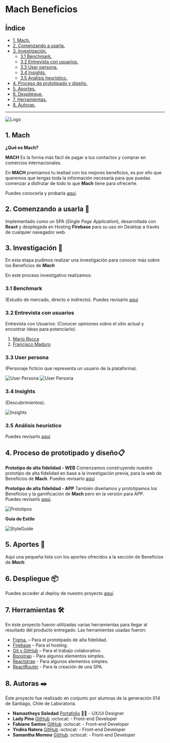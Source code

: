 # Mach Beneficios

## Índice

* [1. Mach.](#1-Mach)
* [2. Comenzando a usarla.](#2-Comenzando-a-usarla)
* [3. Investigación.](#3-Investigación)
    - [3.1 Benchmark.](#31-Benchmark)
    - [3.2 Entrevista con usuarios.](#32-Entrevista-con-usuarios)
    - [3.3 User persona.](#33-User-persona)
    - [3.4 Insights.](#34-Insights)
    - [3.5 Análisis heurístico.](#35-Análisis-heurístico)
* [4. Proceso de prototipado y diseño.](#4-Proceso-de-Prototipado-y-diseño)
* [5. Aportes.](#5-Aportes)
* [6. Despliegue.](#10-Despliegue)
* [7. Herramientas.](#7-Herramientas)
* [8. Autoras.](#8-Autoras)

***

![Logo](src/images/Logo.png)

## 1. Mach

**¿Qué es Mach?**

**MACH** Es la forma más fácil de pagar a tus contactos y comprar en comercios internacionales.

En **MACH** premiamos tu lealtad con los mejores beneficios, es por ello que queremos que tengas toda la información necesaria para que puedas comenzar a disfrutar de todo lo que **Mach** tiene para ofrecerte.

Puedes conocerla y probarla [aquí](https://hackathon-mach.web.app/).

## 2. Comenzando a usarla 🚀

Implementado como un SPA (*Single Page Application*), desarrollada con **React** y desplegada en Hosting **Firebase** para su uso en Desktop a través de cualquier navegador web.

## 3. Investigación 👀

En esta etapa pudimos realizar una investigación para conocer más sobre los Beneficios de ***Mach***

En este proceso investigativo realizamos:

### 3.1 Benchmark

(Estudio de mercado, directo e indirecto).
Puedes revisarlo [aqui](https://docs.google.com/spreadsheets/d/1dQnv5AJW8DxrpCu-ok-u4Y_LH_dwiY0M/edit?usp=drive_web&ouid=103640674254094711703&rtpof=true)

### 3.2 Entrevista con usuarios

Entrevista con Usuarios: (Conocer opiniones sobre el sitio actual y encontrar ideas para potenciarlo).

1. [Mario Rocca](https://drive.google.com/drive/folders/1PNE_NR9NlQWFkVEwJxddpj4pXSuYIa37)
2. [Francisco Maduro](https://drive.google.com/drive/folders/1PNE_NR9NlQWFkVEwJxddpj4pXSuYIa37)

### 3.3 User persona

(Personaje ficticio que representa un usuario de la plataforma).

![User Persona](src/images/userpersona1.png)
![User Persona](src/images/userpersona2.png)


### 3.4 Insights

(Descubrimientos).

![Insights](src/images/insights.png)

### 3.5 Análisis heurístico

Puedes revisarlo [aqui](https://docs.google.com/spreadsheets/d/1ooQS2eE9-tJDUIGaZU23ikogfsBBGLC9/edit?usp=drive_web&ouid=103640674254094711703&rtpof=true)

## 4. Proceso de prototipado y diseño📋

**Prototipo de alta fidelidad - WEB**
Comenzamos construyendo nuestro prototipo de alta fidelidad en base a la investigación previa, para la web de Beneficios de **Mach**.
Puedes revisarlo [aquí](https://www.figma.com/file/HSayHEIuRomysC8t0qb4dn/MACH?node-id=259%3A1777)

**Prototipo de alta fidelidad - APP**
También diseñamos y prototipamos los Beneficios y la gamificación de **Mach** pero en la versión para APP.  
Puedes revisarlo [aquí](https://www.figma.com/proto/HSayHEIuRomysC8t0qb4dn/MACH?node-id=374%3A2238&scaling=contain).

![Prototipos](src/images/Desktop.jpg)

**Guia de Estilo**

![StyleGuide](src/images/Styleguide.jpg)

## 5. Aportes 💜

Aqui una pequeña lista con los aportes ofrecidos a la sección de Beneficios de  ***Mach***:

## 6. Despliegue 📦

Puedes acceder al deploy de nuestro proyecto [aquí](https://hackathon-mach.web.app/).

## 7. Herramientas 🛠️

En éste proyecto fueron utilizadas varias herramientas para llegar al resultado del producto entregado.
Las herramientas usadas fueron:

* [Figma.](https://www.figma.com/file/HSayHEIuRomysC8t0qb4dn/MACH?node-id=0%3A1) – Para el prototipado de alta fidelidad.
* [Firebase](https://firebase.google.com) – Para el hosting.
* [Git y GitHub](https://github.com/xsamynox/Hackathon-mach) – Para el trabajo colaborativo.
* [Boostrap](https://getbootstrap.com/) - Para algunos elementos simples.
* [Reactstrap](https://www.npmjs.com/package/reactstrap) - Para algunos elementos simples.
* [ReactRouter](https://reactrouter.com/) - Para la creación de una SPA.

## 8. Autoras ✒️

Éste proyecto fue realizado en conjunto por alumnas de la generación 014 de Santiago, Chile de Laboratoria.

* **Namastheys Soledad** [Portafolio](https://namastheysbastardo.com/) 📝✨ - UX/UI Designer
* **Lady Pino** [GitHub](https://github.com/Ladypino) :octocat: - Front-end Developer
* **Fabiane Santos** [GitHub](https://github.com/FabianeSantos) :octocat: - Front-end Developer
* **Yndira Natera** [GitHub](https://github.com/naterayc) :octocat: - Front-end Developer
* **Samantha Moreno** [GitHub](https://github.com/xsamynox) :octocat: - Front-end Developer

